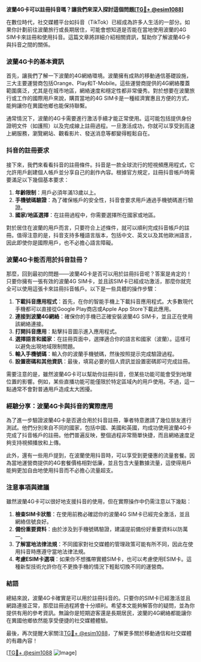 **波蘭4G卡可以註冊抖音嗎？讓我們來深入探討這個問題[[TG💪+ @esim1088](https://t.me/s/esim1088)]**

在數位時代，社交媒體平台如抖音（TikTok）已經成為許多人生活的一部分。如果你計劃前往波蘭旅行或長期居住，可能會想知道是否能在當地使用波蘭的4G SIM卡來註冊和使用抖音。這篇文章將詳細介紹相關資訊，幫助你了解波蘭4G卡與抖音之間的關係。

### 波蘭4G卡的基本資訊

首先，讓我們了解一下波蘭的4G網絡環境。波蘭擁有成熟的移動通信基礎設施，三大主要運營商包括Orange、Play和T-Mobile。這些運營商提供的4G網絡覆蓋範圍廣泛，尤其是在城市地區，網絡速度和穩定性都非常優秀。對於想要在波蘭旅行或工作的國際用戶來說，購買當地的4G SIM卡是一種經濟實惠且方便的方式，能夠讓你在異國他鄉也能保持聯繫。

通常情況下，波蘭的4G卡需要進行激活手續才能正常使用。這可能包括提供身份證明文件（如護照）以及完成線上註冊過程。一旦激活成功，你就可以享受到高速上網服務，瀏覽網站、觀看影片、發送消息等都變得輕鬆自在。

### 抖音的註冊要求

接下來，我們來看看抖音的註冊條件。抖音是一款全球流行的短視頻應用程式，它允許用戶創建個人帳戶並分享自己的創作內容。根據官方規定，註冊抖音帳戶時需要滿足以下幾個基本要求：

1. **年齡限制**：用戶必須年滿13歲以上。
2. **手機號碼驗證**：為了確保帳戶的安全性，抖音會要求用戶通過手機號碼進行驗證。
3. **國家/地區選擇**：在註冊過程中，你需要選擇所在國家或地區。

對於居住在波蘭的用戶而言，只要符合上述條件，就可以順利完成抖音帳戶的註冊。值得注意的是，抖音支持多種語言版本，包括中文、英文以及其他歐洲語言，因此即使你是國際用戶，也不必擔心語言障礙。

### 波蘭4G卡能否用於抖音註冊？

那麼，回到最初的問題——波蘭4G卡是否可以用於註冊抖音呢？答案是肯定的！只要你擁有一張有效的波蘭4G SIM卡，並且該SIM卡已經成功激活，那麼你就完全可以使用這張卡來註冊抖音帳戶。以下是一些具體的操作步驟：

1. **下載抖音應用程式**：首先，在你的智能手機上下載抖音應用程式。大多數現代手機都可以直接從Google Play商店或Apple App Store下載此應用。
2. **連接到波蘭4G網絡**：確保你的手機已正確安裝波蘭4G SIM卡，並且正在使用該網絡連接。
3. **打開抖音應用**：點擊抖音圖示進入應用程式。
4. **選擇語言和國家**：在註冊頁面中，選擇適合你的語言和國家（波蘭）。這樣可以避免出現地域限制問題。
5. **輸入手機號碼**：輸入你的波蘭手機號碼，然後按照提示完成驗證過程。
6. **設置密碼和其他資訊**：最後，填寫必要的個人資訊並設置密碼即可完成註冊。

需要注意的是，雖然波蘭4G卡可以幫助你註冊抖音，但某些功能可能會受到地理位置的影響。例如，某些直播功能可能僅限於特定區域內的用戶使用。不過，這一點通常不會對普通用戶造成太大困擾。

### 經驗分享：波蘭4G卡與抖音的實際應用

為了進一步驗證波蘭4G卡是否適合用於抖音註冊，筆者特意邀請了幾位朋友進行測試。他們分別來自不同的國家，包括中國、美國和英國，均成功使用波蘭4G卡完成了抖音帳戶的註冊。他們普遍反映，整個過程非常簡單快捷，而且網絡速度足夠支持視頻播放和上傳。

此外，還有一些用戶提到，在波蘭使用抖音時，可以享受到更優惠的流量套餐。因為當地運營商提供的4G套餐價格相對低廉，並且包含大量數據流量，這使得用戶能夠更加自由地使用抖音而不必擔心流量超支。

### 注意事項與建議

雖然波蘭4G卡可以很好地支援抖音的使用，但在實際操作中仍需注意以下幾點：

1. **檢查SIM卡狀態**：在使用前務必確認你的波蘭4G SIM卡已經完全激活，並且網絡信號良好。
2. **備份重要資料**：由於涉及到手機號碼驗證，建議提前備份好重要資料以防萬一。
3. **了解當地法律法規**：不同國家對社交媒體的管理政策可能有所不同，因此在使用抖音時應遵守當地法律法規。
4. **考慮ESIM卡選項**：如果你不想攜帶實體SIM卡，也可以考慮使用ESIM卡。這種新型技術允許你在不更換手機的情況下輕鬆切換不同的運營商。

### 結語

總結來說，波蘭4G卡確實是可以用於註冊抖音的。只要你的SIM卡已經激活並且網路連接正常，那麼註冊過程將會十分順利。希望本文能夠解答你的疑問，並為你提供有用的參考資訊。無論你是短期遊客還是長期居民，波蘭的4G網絡都能讓你在異國他鄉依然能享受便捷的社交媒體體驗。

最後，再次提醒大家關注[TG💪+ @esim1088](https://t.me/s/esim1088)，了解更多關於移動通信和社交媒體的有趣內容！

[[TG💪+ @esim1088](https://t.me/s/esim1088) ![Image](https://i.postimg.cc/4NQfJmqS/Snipaste-2025-05-13-00-14-12.png)]
